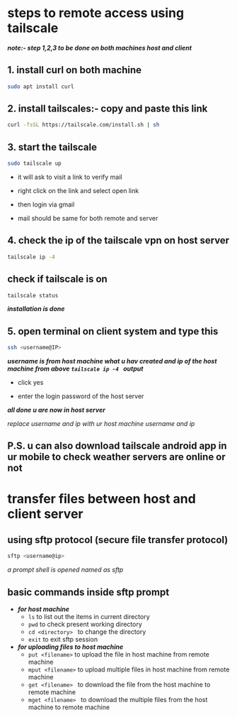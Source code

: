 # steps to remote access using tailscale
***note:- step 1,2,3 to be done on both machines host and client***

## 1. install curl on both machine

```bash
sudo apt install curl
```

## 2. install tailscales:- copy and paste this link 

```bash
curl -fsSL https://tailscale.com/install.sh | sh
```

## 3. start the tailscale 

```bash
sudo tailscale up
```

* it will ask to visit a link to verify mail

* right click on the link and select open link

* then login via gmail

* mail should be same for both remote and server

## 4. check the ip of the tailscale vpn on host server
```bash
tailscale ip -4 
```
## check if tailscale is on 
```bash
tailscale status
```

***installation is done***

## 5. open terminal on client system and type this
```bash
ssh <username@IP>
```
***username is from host machine what u hav created and ip of the host machine from above `tailscale ip -4 ` output***

* click yes

* enter the login password of the host server

***all done u are now in host server***


*replace username and ip with ur host machine username and ip*


## P.S. u can also download tailscale android app in ur mobile to check weather servers are online or not


# transfer files between host and client server
## using sftp protocol (secure file transfer protocol)
```bash
sftp <username@ip>
```
*a prompt shell is opened named as sftp*

## basic commands inside sftp prompt
- ***for host machine***
  - `ls` to list out the items in current directory
  - `pwd` to check present working directory
  - `cd <directory> ` to change the directory
  - `exit` to exit sftp session
- ***for uploading files to host machine***
  - `put <filename>` to upload the file in host machine from remote machine
  - `mput <filename>` to upload multiple files in host machine from remote machine
  - `get <filename> ` to download the file from the host machine to remote machine
  - `mget <filename> ` to download the multiple files from the host machine to remote machine
